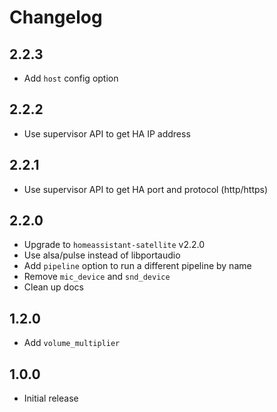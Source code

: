 # Changelog

## 2.2.3

- Add `host` config option

## 2.2.2

- Use supervisor API to get HA IP address

## 2.2.1

- Use supervisor API to get HA port and protocol (http/https)

## 2.2.0

- Upgrade to `homeassistant-satellite` v2.2.0
- Use alsa/pulse instead of libportaudio
- Add `pipeline` option to run a different pipeline by name
- Remove `mic_device` and `snd_device`
- Clean up docs

## 1.2.0

- Add `volume_multiplier`

## 1.0.0

- Initial release

